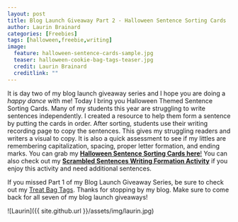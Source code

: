 ```yaml
---
layout: post
title: Blog Launch Giveaway Part 2 - Halloween Sentence Sorting Cards
author: Laurin Brainard
categories: [Freebies]
tags: [halloween,freebie,writing]
image:
  feature: halloween-sentence-cards-sample.jpg
  teaser: halloween-cookie-bag-tags-teaser.jpg
  credit: Laurin Brainard
  creditlink: ""
---
```

It is day two of my blog launch giveaway series and I hope you are doing a _happy dance_ with me! Today I bring you Halloween Themed Sentence Sorting Cards. Many of my students this year are struggling to write sentences independently. I created a resource to help them form a sentence by putting the cards in order. After sorting, students use their writing recording page to copy the sentences. This gives my struggling readers and writers a visual to copy. It is also a quick assessment to see if my littles are remembering capitalization, spacing, proper letter formation, and ending marks. You can grab my [**Halloween Sentence Sorting Cards here**!]() You can also check out my [**Scrambled Sentences Writing Formation Activity**](http://bit.ly/2xzzjMr) if you enjoy this activity and need additional sentences.

If you missed Part 1 of my Blog Launch Giveaway Series, be sure to check out my [Treat Bag Tags](). Thanks for stopping by my blog. Make sure to come back for all seven of my blog launch giveaways!

![Laurin]({{ site.github.url }}/assets/img/laurin.jpg)